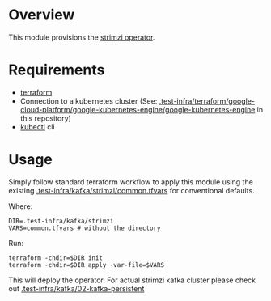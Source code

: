 <!--
    Licensed to the Apache Software Foundation (ASF) under one
    or more contributor license agreements.  See the NOTICE file
    distributed with this work for additional information
    regarding copyright ownership.  The ASF licenses this file
    to you under the Apache License, Version 2.0 (the
    "License"); you may not use this file except in compliance
    with the License.  You may obtain a copy of the License at

      http://www.apache.org/licenses/LICENSE-2.0

    Unless required by applicable law or agreed to in writing,
    software distributed under the License is distributed on an
    "AS IS" BASIS, WITHOUT WARRANTIES OR CONDITIONS OF ANY
    KIND, either express or implied.  See the License for the
    specific language governing permissions and limitations
    under the License.
-->

# Overview

This module provisions the [strimzi operator](https://github.com/strimzi/strimzi-kafka-operator/tree/main/helm-charts/helm3/strimzi-kafka-operator).

# Requirements

- [terraform](https://terraform.io)
- Connection to a kubernetes cluster (See: [.test-infra/terraform/google-cloud-platform/google-kubernetes-engine/google-kubernetes-engine](../../terraform/google-cloud-platform/google-kubernetes-engine) in this repository)
- [kubectl](https://kubernetes.io/docs/reference/kubectl/) cli

# Usage

Simply follow standard terraform workflow to apply this module using the existing
[.test-infra/kafka/strimzi/common.tfvars](common.tfvars) for conventional defaults.

Where:

```
DIR=.test-infra/kafka/strimzi
VARS=common.tfvars # without the directory
```

Run:

```
terraform -chdir=$DIR init
terraform -chdir=$DIR apply -var-file=$VARS
```

This will deploy the operator. For actual strimzi kafka cluster please check out [.test-infra/kafka/02-kafka-persistent](02-kafka-persistent/README.md) 